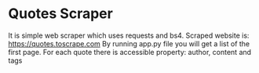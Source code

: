 # Quotes Scraper
     
It is simple web scraper which uses requests and bs4. 
Scraped website is: https://quotes.toscrape.com
By running app.py file you will get a list of the first page.
For each quote there is accessible property: author, content and tags
